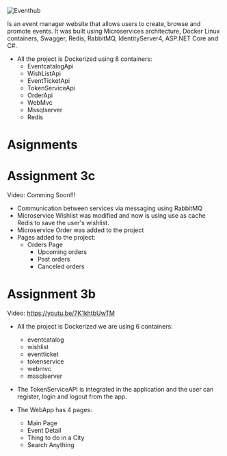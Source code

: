 ![Eventhub](https://github.com/softwaredevc1team5/EventMicroservices/blob/LastAssignment3b/Code/WebMvc/wwwroot/images/EventHubLogo2.png)


   Is an event manager website that allows users to create, browse and promote events. It was built using Microservices architecture, Docker Linux containers, Swagger, Redis, RabbitMQ, IdentityServer4, ASP.NET Core and C#.

 - All the project is Dockerized using 8 containers:
	- EventcatalogApi
	- WishListApi
	- EventTicketApi
	- TokenServiceApi
	- OrderApi
	- WebMvc
	- Mssqlserver
	- Redis


# Asignments

# Assignment 3c
Video: Comming Soon!!!

- Communication between services via messaging using RabbitMQ
- Microservice Wishlist was modified and now is using use as cache Redis to save the user's wishlist.
- Microservice Order was added to the project
- Pages added to the project:
	- Orders Page
		- Upcoming orders
		- Past orders
		- Canceled orders
	

# Assignment 3b
Video: https://youtu.be/7K1khtbUwTM

- All the project is Dockerized we are using 6 containers:
	- eventcatalog
	- wishlist
	- eventticket
	- tokenservice
	- webmvc
	- mssqlserver

- The TokenServiceAPI is integrated in the application and the user can register, login and logout from the app.

- The WebApp has 4 pages:
	- Main Page 
	- Event Detail 
	- Thing to do in a City
	- Search Anything
	
